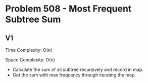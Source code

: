 # Problem 508 - Most Frequent Subtree Sum

## V1

Time Complexity: O(n)

Space Complexity: O(n)

- Calculate the sum of all subtree recursively and record in map.
- Get the sum with max frequency through iterating the map.
